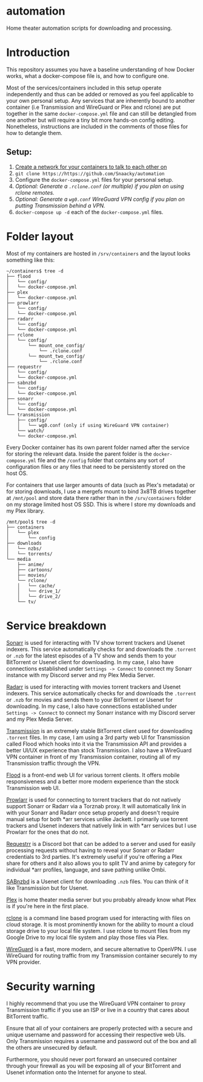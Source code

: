 # automation
Home theater automation scripts for downloading and processing.

# Introduction
This repository assumes you have a baseline understanding of how Docker works, what a docker-compose file is, and how to configure one. 

Most of the services/containers included in this setup operate independently and thus can be added or removed as you feel applicable to your own personal setup. Any services that are inherently bound to another container (i.e Transmission and WireGuard or Plex and rclone) are put together in the same `docker-compose.yml` file and can still be detangled from one another but will require a tiny bit more hands-on config editing. Nonetheless, instructions are included in the comments of those files for how to detangle them.

## Setup:
1. [Create a network for your containers to talk to each other on](https://docs.docker.com/engine/reference/commandline/network_create/)
2. `git clone https://https://github.com/Snaacky/automation`
3. Configure the `docker-compose.yml` files for your personal setup.
4. *Optional: Generate a `.rclone.conf` (or multiple) if you plan on using rclone remotes.*
5. *Optional: Generate a `wg0.conf` WireGuard VPN config if you plan on putting Transmission behind a VPN.*
6. `docker-compose up -d` each of the `docker-compose.yml` files.

# Folder layout
Most of my containers are hosted in `/srv/containers` and the layout looks something like this:
```
~/containers$ tree -d
├── flood
│   └── config/
│   └── docker-compose.yml
├── plex
│   └── docker-compose.yml
├── prowlarr
│   └── config/
│   └── docker-compose.yml
├── radarr
│   └── config/
│   └── docker-compose.yml
├── rclone
│   └── config/
│       └── mount_one_config/
│           └── .rclone.conf
│       └── mount_two_config/
│           └── .rclone.conf
├── requestrr
│   └── config/
│   └── docker-compose.yml
├── sabnzbd
│   └── config/
│   └── docker-compose.yml
├── sonarr
│   └── config/
│   └── docker-compose.yml
└── transmission
    ├── config/
    │   └── wg0.conf (only if using WireGuard VPN container)
    └── watch/
    └── docker-compose.yml
```
Every Docker container has its own parent folder named after the service for storing the relevant data. Inside the parent folder is the `docker-compose.yml` file and the `/config` folder that contains any sort of configuration files or any files that need to be persistently stored on the host OS.

For containers that use larger amounts of data (such as Plex's metadata) or for storing downloads, I use a mergefs mount to bind 3x8TB drives together at `/mnt/pool` and store data there rather than in the `/srv/containers` folder on my storage limited host OS SSD. This is where I store my downloads and my Plex library.

```
/mnt/pool$ tree -d
├── containers
│   └── plex
│       └── config
├── downloads
│   └── nzbs/
│   └── torrents/
└── media
    ├── anime/
    ├── cartoons/
    ├── movies/
    └── rclone/
    │   └── cache/
    │   └── drive_1/
    │   └── drive_2/
    └── tv/
   ```
   
# Service breakdown

[Sonarr](https://sonarr.tv/) is used for interacting with TV show torrent trackers and Usenet indexers. This service automatically checks for and downloads the `.torrent` or `.nzb` for the latest episodes of a TV show and sends them to your BitTorrent or Usenet client for downloading. In my case, I also have connections established under `Settings -> Connect` to connect my Sonarr instance with my Discord server and my Plex Media Server. 

[Radarr](https://radarr.video/) is used for interacting with movies torrent trackers and Usenet indexers. This service automatically checks for and downloads the `.torrent` or `.nzb` for movies and sends them to your BitTorrent or Usenet for downloading. In my case, I also have connections established under `Settings -> Connect` to connect my Sonarr instance with my Discord server and my Plex Media Server.

[Transmission](https://transmissionbt.com/) is an extremely stable BitTorrent client used for downloading `.torrent` files. In my case, I am using a 3rd party web UI for Transmission called Flood which hooks into it via the Transmission API and provides a better UI/UX experience than stock Transmission. I also have a WireGuard VPN container in front of my Transmission container, routing all of my Transmission traffic through the VPN.

[Flood](https://flood.js.org/) is a front-end web UI for various torrent clients. It offers mobile responsiveness and a better more modern experience than the stock Transmission web UI.

[Prowlarr](https://github.com/Prowlarr/Prowlarr) is used for connecting to torrent trackers that do not natively support Sonarr or Radarr via a Torznab proxy. It will automatically link in with your Sonarr and Radarr once setup properly and doesn't require manual setup for both *arr services unlike Jackett. I primarily use torrent trackers and Usenet indexers that natively link in with *arr services but I use Prowlarr for the ones that do not.

[Requestrr](https://github.com/darkalfx/requestrr) is a Discord bot that can be added to a server and used for easily processing requests without having to reveal your Sonarr or Radarr credentials to 3rd parties. It's extremely useful if you're offering a Plex share for others and it also allows you to split TV and anime by category for individual *arr profiles, language, and save pathing unlike Ombi.

[SABnzbd](https://sabnzbd.org/) is a Usenet client for downloading `.nzb` files. You can think of it like Transmission but for Usenet.

[Plex](https://www.plex.tv/) is home theater media server but you probably already know what Plex is if you're here in the first place.

[rclone](https://rclone.org/) is a command line based program used for interacting with files on cloud storage. It is most prominently known for the ability to mount a cloud storage drive to your local file system. I use rclone to mount files from my Google Drive to my local file system and play those files via Plex.

[WireGuard](https://www.wireguard.com/) is a fast, more modern, and secure alternative to OpenVPN. I use WireGuard for routing traffic from my Transmission container securely to my VPN provider.

# Security warning

I highly recommend that you use the WireGuard VPN container to proxy Transmission traffic if you use an ISP or live in a country that cares about BitTorrent traffic. 

Ensure that all of your containers are properly protected with a secure and unique username and password for accessing their respective web UIs. Only Transmission requires a username and password out of the box and all the others are unsecured by default. 

Furthermore, you should never port forward an unsecured container through your firewall as you will be exposing all of your BitTorrent and Usenet information onto the Internet for anyone to steal.
